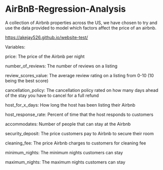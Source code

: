 # AirBnB-Regression-Analysis
A collection of Airbnb properties across the US, we have chosen to try and use the data provided to model which factors affect the price of an airbnb.

https://akejay526.github.io/website-test/

Variables:

price: The price of the Airbnb per night

number_of_reviews: The number of reviews on a listing

review_scores_value: The average review rating on a listing from 0-10 (10 being the best score)

cancellation_policy: The cancellation policy rated on how many days ahead of the stay you have to cancel for a full refund

host_for_x_days: How long the host has been listing their Airbnb

host_response_rate: Percent of time that the host responds to customers

accommodates: Number of people that can stay at the Airbnb

security_deposit: The price customers pay to Airbnb to secure their room

cleaning_fee: The price Airbnb charges to customers for cleaning fee 

minimum_nights: The minimum nights customers can stay 

maximum_nights: The maximum nights customers can stay 
